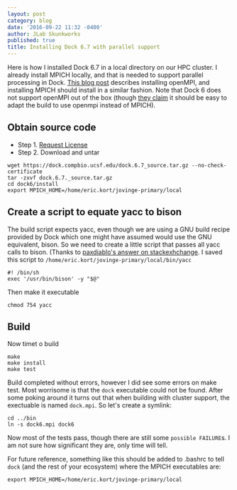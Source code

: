 ```yaml
---
layout: post
category: blog
date: '2016-09-22 11:32 -0400'
author: JLab Skunkworks
published: true
title: Installing Dock 6.7 with parallel support
---
```

Here is how I installed Dock 6.7 in a local directory on our HPC cluster. I already install MPICH locally, and that is needed to support parallel processing in Dock.  [This blog post](http://jovingelabsoftware.github.io/blog/2016/02/15/installing-openmpi-and-rmpi-from-source/) describes installing openMPI, and installing MPICH should install in a similar fashion.  Note that Dock 6 does not support openMPI out of the box (though [they claim](http://dock.compbio.ucsf.edu/DOCK_6/dock6_manual.htm) it should be easy to adapt the build to use openmpi instead of MPICH).

## Obtain source code

- Step 1. [Request License](http://dock.compbio.ucsf.edu/Online_Licensing/dock_license_application.html)
- Step 2. Download and untar


```
wget https://dock.compbio.ucsf.edu/dock.6.7_source.tar.gz --no-check-certificate
tar -zxvf dock.6.7._source.tar.gz
cd dock6/install
export MPICH_HOME=/home/eric.kort/jovinge-primary/local
```

## Create a script to equate yacc to bison
The build script expects yacc, even though we are using a GNU build recipe provided by Dock which one might have assumed would use the GNU equivalent, bison.  So we need to create a little script that passes all yacc calls to bison.  (Thanks to [paxdiablo's answer on stackexhchange](http://stackoverflow.com/questions/10733238/make-yacc-command-not-found-after-installing-bison).  I saved this script to `/home/eric.kort/jovinge-primary/local/bin/yacc`

```
#! /bin/sh
exec '/usr/bin/bison' -y "$@"
```
Then make it executable

```
chmod 754 yacc
```

## Build

Now timet o build

```
make
make install
make test
```

Build completed without errors, however I did see some errors on make test.  Most worrisome is that the `dock` executable could not be found.  After some poking around it turns out that when building with cluster support, the exectuable is named `dock.mpi`.  So let's create a symlink:

```
cd ../bin
ln -s dock6.mpi dock6
```

Now most of the tests pass, though there are still some `possible FAILURE`s.  I am not sure how significant they are, only time will tell.

For future reference, something like this should be added to .bashrc to tell `dock` (and the rest of your ecosystem) where the MPICH executables are:

```
export MPICH_HOME=/home/eric.kort/jovinge-primary/local

```
